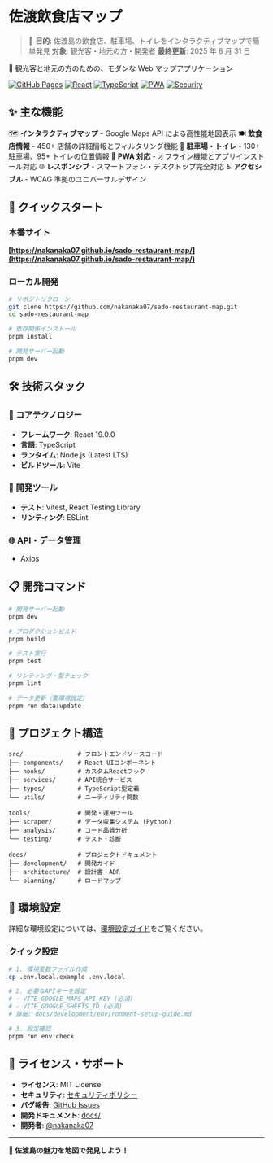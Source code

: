 # 佐渡飲食店マップ

> 🎯 **目的**: 佐渡島の飲食店、駐車場、トイレをインタラクティブマップで簡単発見
> **対象**: 観光客・地元の方・開発者
> **最終更新**: 2025 年 8 月 31 日

🗾 観光客と地元の方のための、モダンな Web マップアプリケーション

[![GitHub Pages](https://img.shields.io/badge/demo-GitHub%20Pages-brightgreen)](https://nakanaka07.github.io/sado-restaurant-map/)
[![React](https://img.shields.io/badge/React-19.1-blue)](https://react.dev/)
[![TypeScript](https://img.shields.io/badge/TypeScript-5.7-blue)](https://www.typescriptlang.org/)
[![PWA](https://img.shields.io/badge/PWA-Ready-purple)](https://web.dev/progressive-web-apps/)
[![Security](https://img.shields.io/badge/Security-Policy-red)](./docs/security/SECURITY.md)

## ✨ 主な機能

🗺️ **インタラクティブマップ** - Google Maps API による高性能地図表示
🍽️ **飲食店情報** - 450+ 店舗の詳細情報とフィルタリング機能
🚗 **駐車場・トイレ** - 130+ 駐車場、95+ トイレの位置情報
📱 **PWA 対応** - オフライン機能とアプリインストール対応
🌐 **レスポンシブ** - スマートフォン・デスクトップ完全対応
♿ **アクセシブル** - WCAG 準拠のユニバーサルデザイン

## 🚀 クイックスタート

### 本番サイト

**[https://nakanaka07.github.io/sado-restaurant-map/](https://nakanaka07.github.io/sado-restaurant-map/)**

### ローカル開発

```bash
# リポジトリクローン
git clone https://github.com/nakanaka07/sado-restaurant-map.git
cd sado-restaurant-map

# 依存関係インストール
pnpm install

# 開発サーバー起動
pnpm dev
```

## 🛠️ 技術スタック

### 🎯 コアテクノロジー

- **フレームワーク**: React 19.0.0
- **言語**: TypeScript
- **ランタイム**: Node.js (Latest LTS)
- **ビルドツール**: Vite

### 🔧 開発ツール

- **テスト**: Vitest, React Testing Library
- **リンティング**: ESLint

### 🌐 API・データ管理

- Axios
## 📋 開発コマンド

```bash
# 開発サーバー起動
pnpm dev

# プロダクションビルド
pnpm build

# テスト実行
pnpm test

# リンティング・型チェック
pnpm lint

# データ更新（要環境設定）
pnpm run data:update
```

## 📁 プロジェクト構造

```text
src/               # フロントエンドソースコード
├── components/    # React UIコンポーネント
├── hooks/         # カスタムReactフック
├── services/      # API統合サービス
├── types/         # TypeScript型定義
└── utils/         # ユーティリティ関数

tools/             # 開発・運用ツール
├── scraper/       # データ収集システム (Python)
├── analysis/      # コード品質分析
└── testing/       # テスト・診断

docs/              # プロジェクトドキュメント
├── development/   # 開発ガイド
├── architecture/  # 設計書・ADR
└── planning/      # ロードマップ
```

## 🔧 環境設定

詳細な環境設定については、[環境設定ガイド](docs/development/environment-setup-guide.md)をご覧ください。

### クイック設定

```bash
# 1. 環境変数ファイル作成
cp .env.local.example .env.local

# 2. 必要なAPIキーを設定
# - VITE_GOOGLE_MAPS_API_KEY (必須)
# - VITE_GOOGLE_SHEETS_ID (必須)
# 詳細: docs/development/environment-setup-guide.md

# 3. 設定確認
pnpm run env:check
```

## 📄 ライセンス・サポート

- **ライセンス**: MIT License
- **セキュリティ**: [セキュリティポリシー](docs/security/SECURITY.md)
- **バグ報告**: [GitHub Issues](https://github.com/nakanaka07/sado-restaurant-map/issues)
- **開発ドキュメント**: [docs/](docs/README.md)
- **開発者**: [@nakanaka07](https://github.com/nakanaka07)

---

**🗾 佐渡島の魅力を地図で発見しよう！**
